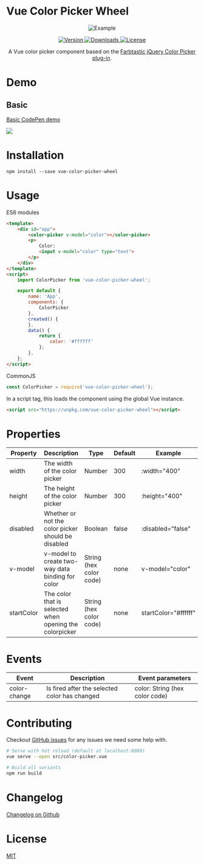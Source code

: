 # Vue Color Picker Wheel

<p align="center">
  <img src="https://raw.githubusercontent.com/stijlbreuk/vue-color-picker-wheel/master/examples/assets/vue-color-picker-wheel-example.png" alt="Example"/>
</p>

<p align="center">

<a href="https://www.npmjs.com/package/vue-color-picker-wheel">
    <img src="https://img.shields.io/npm/v/vue-color-picker-wheel.svg" alt="Version"/>
</a>
<a href="https://www.npmjs.com/package/vue-color-picker-wheel">
    <img src="https://img.shields.io/npm/dt/vue-color-picker-wheel.svg" alt="Downloads"/>
</a>
<a href="https://www.npmjs.com/package/vue-color-picker-wheel">
    <img src="https://img.shields.io/npm/l/vue-color-picker-wheel.svg" alt="License"/>
</a>

</p>

<p align="center">
A Vue color picker component based on the <a href="http://acko.net/blog/farbtastic-jquery-color-picker-plug-in/">Farbtastic jQuery Color Picker plug-in</a>.
</p>

# Demo
## Basic
<a href="https://codepen.io/nino-vrijman/pen/ePaELe" target="_blank">Basic CodePen demo</a>

<a href="https://codesandbox.io/s/7j4po25ly1?module=%2Fsrc%2FApp.vue" target="_blank"><img src="https://codesandbox.io/static/img/play-codesandbox.svg"/></a>

# Installation

```
npm install --save vue-color-picker-wheel
```

# Usage

ES6 modules
```HTML
<template>
    <div id="app">
        <color-picker v-model="color"></color-picker>
        <p>
            Color:
            <input v-model="color" type="text">
        </p>
    </div>
</template>
<script>
    import ColorPicker from 'vue-color-picker-wheel';

    export default {
        name: 'App',
        components: {
            ColorPicker
        },
        created() {
        },
        data() {
            return {
                color: '#ffffff'
            };
        },
    };
</script>
```

CommonJS
```JavaScript
const ColorPicker = require('vue-color-picker-wheel');
```

In a script tag, this loads the component using the global Vue instance.

```HTML
<script src="https://unpkg.com/vue-color-picker-wheel"></script>
```

# Properties
| Property   | Description                                             | Type                    | Default | Example              |
| ---------- | ------------------------------------------------------- | ----------------------- | ------- | -------------------- |
| width      | The width of the color picker                           | Number                  | 300     | :width="400"         |
| height     | The height of the color picker                          | Number                  | 300     | :height="400"        |
| disabled   | Whether or not the color picker should be disabled      | Boolean                 | false   | :disabled="false"    |
| v-model    | v-model to create two-way data binding for color        | String (hex color code) | none    | v-model="color"      |
| startColor | The color that is selected when opening the colorpicker | String (hex color code) | none    | startColor="#ffffff" |

# Events
| Event        | Description                                   | Event parameters               |
| ------------ | --------------------------------------------- | ------------------------------ |
| color-change | Is fired after the selected color has changed | color: String (hex color code) |

# Contributing

Checkout [GitHub issues](https://github.com/stijlbreuk/vue-color-picker-wheel/issues) for any issues we need some help with.

```bash
# Serve with hot reload (default at localhost:8080)
vue serve --open src/color-picker.vue

# Build all variants
npm run build
```

# Changelog
[Changelog on Github](https://github.com/stijlbreuk/vue-color-picker-wheel/blob/master/CHANGELOG.md)

# License
[MIT](https://github.com/stijlbreuk/vue-color-picker-wheel/blob/master/LICENSE)
